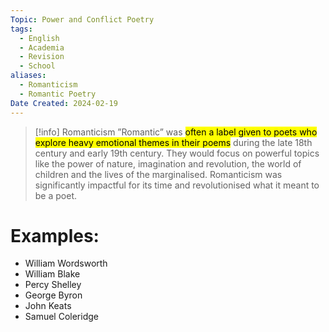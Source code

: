 ```yaml
---
Topic: Power and Conflict Poetry
tags:
  - English
  - Academia
  - Revision
  - School
aliases:
  - Romanticism
  - Romantic Poetry
Date Created: 2024-02-19
---
```

>[!info] Romanticism 
>”Romantic” was <mark class="hltr-blue">often a label given to poets who explore heavy emotional themes in their poems</mark> during the late 18th century and early 19th century. They would focus on powerful topics like the power of nature, imagination and revolution, the world of children and the lives of the marginalised. Romanticism was significantly impactful for its time and revolutionised what it meant  to be a poet. 
# Examples: 

- William Wordsworth 
- William Blake 
- Percy Shelley 
- George Byron 
- John Keats
- Samuel Coleridge 

